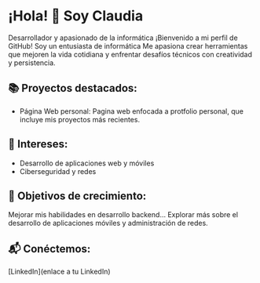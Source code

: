 # ¡Hola! 👋 Soy Claudia
Desarrollador y apasionado de la informática
¡Bienvenido a mi perfil de GitHub! Soy un entusiasta de informática  Me apasiona crear herramientas que mejoren la vida cotidiana y enfrentar desafíos técnicos con creatividad y persistencia.

## 📚 Proyectos destacados:
* Página Web personal: Pagina web enfocada a protfolio personal, que incluye mis proyectos más recientes.

## 🎯 Intereses:
* Desarrollo de aplicaciones web y móviles
* Ciberseguridad y redes
## 🌱 Objetivos de crecimiento:
Mejorar mis habilidades en desarrollo backend...
Explorar más sobre el desarrollo de aplicaciones móviles y administración de redes.
## 📬 Conéctemos:
[LinkedIn](enlace a tu LinkedIn)
